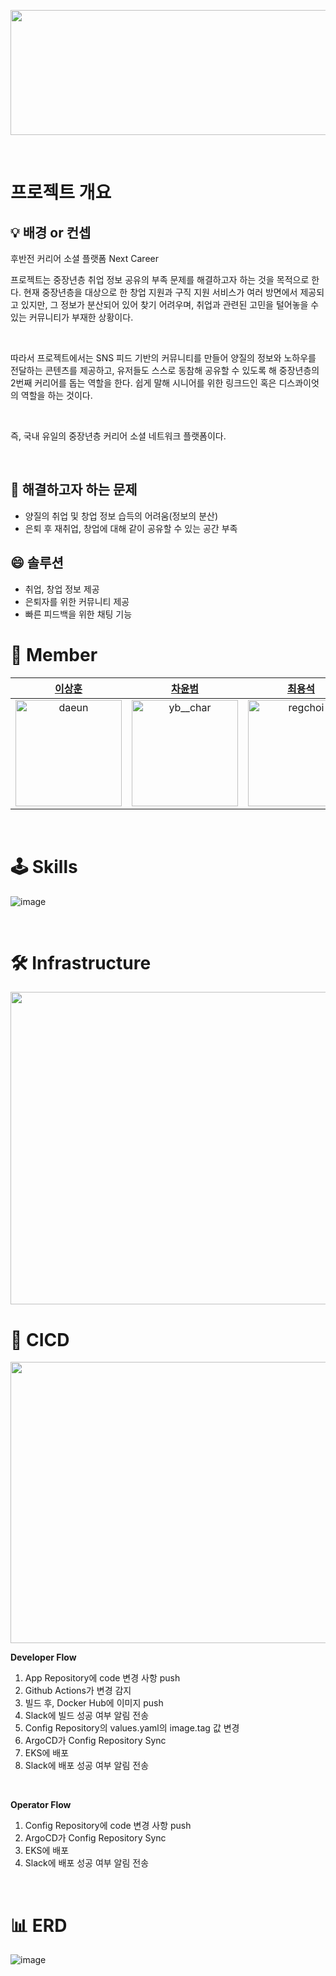 
<p align="center"><img src = "https://github.com/seniors-project/backend/assets/117654450/72756334-6370-46d6-9f29-f94d0a63b0f6" height = "200" width = "700"></p>

</br>

# 프로젝트 개요


## 💡 배경 or 컨셉

<aside>
후반전 커리어 소셜 플랫폼 Next Career
</br>

프로젝트는 중장년층 취업 정보 공유의 부족 문제를 해결하고자 하는 것을 목적으로 한다. 현재 중장년층을 대상으로 한 창업 지원과 구직 지원 서비스가 여러 방면에서 제공되고 있지만, 
그 정보가 분산되어 있어 찾기 어려우며, 취업과 관련된 고민을 털어놓을 수 있는 커뮤니티가 부재한 상황이다.

</br>

따라서 프로젝트에서는 SNS 피드 기반의 커뮤니티를 만들어 양질의 정보와 노하우를 전달하는 콘텐츠를 제공하고, 유저들도 스스로 동참해 공유할 수 있도록 해 중장년층의 2번째 커리어를 돕는 역할을 한다. 쉽게 말해 시니어를 위한 링크드인 혹은 디스콰이엇의 역할을 하는 것이다.

</br>

즉, 국내 유일의 중장년층 커리어 소셜 네트워크 플랫폼이다.

</aside>

</br>

## 🧐 해결하고자 하는 문제
- 양질의 취업 및 창업 정보 습득의 어려움(정보의 분산)
- 은퇴 후 재취업, 창업에 대해 같이 공유할 수 있는 공간 부족

## 😄 솔루션
- 취업, 창업 정보 제공
- 은퇴자를 위한 커뮤니티 제공
- 빠른 피드백을 위한 채팅 기능


# 👐 Member

|[이상훈](https://github.com/strangehoon)|[차윤범](https://github.com/uiurihappy)|[최용석](https://github.com/regchoi)|
|:-:|:-:|:--:|
|<img src="https://avatars.githubusercontent.com/u/117654450?v=4" alt="daeun" width="170" height="170">|<img src="https://avatars.githubusercontent.com/u/68099546?v=4" alt="yb__char" width="170" height="170">|<img src="https://avatars.githubusercontent.com/u/103176657?v=4" alt="regchoi" width="170" height="170">|

</br>

# 🕹 Skills

![image](https://github.com/seniors-project/backend/assets/117654450/119cf4fa-2b71-4109-8004-c396fe4f2a49)



</br>


# 🛠 Infrastructure

<img src = "https://github.com/seniors-project/backend/assets/117654450/91df2e21-fee2-4ff8-adbc-bb537e91ea70" height = "500" width = "800" allign = "center">

</br>

# 🔧 CICD

<img src = "https://github.com/seniors-project/backend/assets/117654450/91630253-2114-4aee-a002-bd95dd65ac50" height = "450" width = "700" allign = "center">

**Developer Flow**
1. App Repository에 code 변경 사항 push
2. Github Actions가 변경 감지
3. 빌드 후, Docker Hub에 이미지 push
4. Slack에 빌드 성공 여부 알림 전송
5. Config Repository의 values.yaml의 image.tag 값 변경
6. ArgoCD가 Config Repository Sync
7. EKS에 배포
8. Slack에 배포 성공 여부 알림 전송

</br>

**Operator Flow**
1. Config Repository에 code 변경 사항 push
2. ArgoCD가 Config Repository Sync
3. EKS에 배포
4. Slack에 배포 성공 여부 알림 전송

</br>

# 📊 ERD
![image](https://github.com/seniors-project/backend/assets/117654450/590cc5c9-ec2a-429a-a85a-557fded3f41a)


</br>


